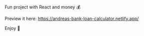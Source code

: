 Fun project with React and money 💰

Preview it here: https://andreas-bank-loan-calculator.netlify.app/

Enjoy 🌱

